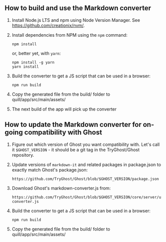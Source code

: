 ## How to build and use the Markdown converter

1. Install Node.js LTS and npm using Node Version Manager. See https://github.com/creationix/nvm/.

2. Install dependencies from NPM using the `npm` command:

       npm install

   or, better yet, with `yarn`:

       npm install -g yarn
       yarn install

3. Build the converter to get a JS script that can be used in a browser:

       npm run build

4. Copy the generated file from the build/ folder to quill/app/src/main/assets/

5. The next build of the app will pick up the converter


## How to update the Markdown converter for on-going compatibility with Ghost

1. Figure out which version of Ghost you want compatibility with. Let's call it `$GHOST_VERSION` - it should be a git tag in the TryGhost/Ghost repository.

2. Update versions of `markdown-it` and related packages in package.json to exactly match Ghost's package.json:

       https://github.com/TryGhost/Ghost/blob/$GHOST_VERSION/package.json

3. Download Ghost's markdown-converter.js from:

       https://github.com/TryGhost/Ghost/blob/$GHOST_VERSION/core/server/utils/markdown-converter.js

4. Build the converter to get a JS script that can be used in a browser:

       npm run build

5. Copy the generated file from the build/ folder to quill/app/src/main/assets/
